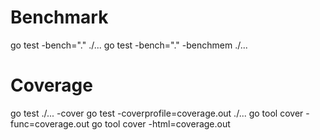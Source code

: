 # Benchmark

go test -bench="." ./...
go test -bench="." -benchmem ./...

# Coverage
go test ./... -cover
go test -coverprofile=coverage.out ./...
go tool cover -func=coverage.out
go tool cover -html=coverage.out
